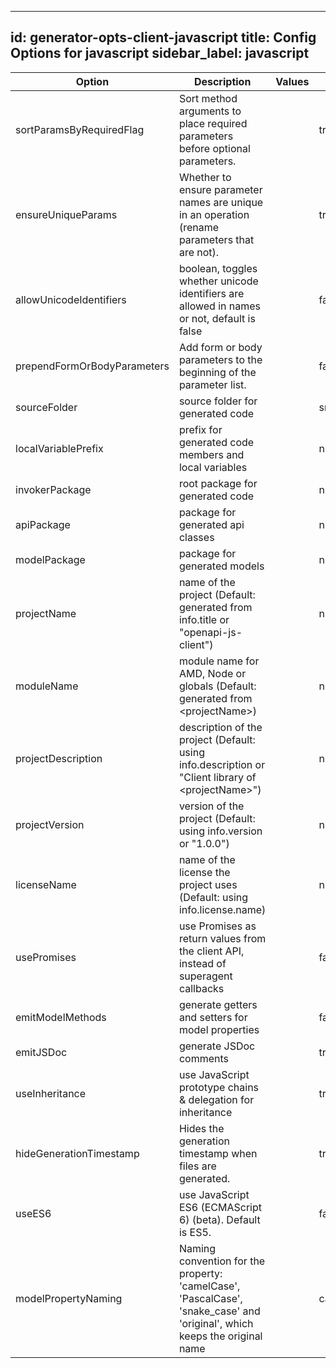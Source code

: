 
---
id: generator-opts-client-javascript
title: Config Options for javascript
sidebar_label: javascript
---

| Option | Description | Values | Default |
| ------ | ----------- | ------ | ------- |
|sortParamsByRequiredFlag|Sort method arguments to place required parameters before optional parameters.| |true|
|ensureUniqueParams|Whether to ensure parameter names are unique in an operation (rename parameters that are not).| |true|
|allowUnicodeIdentifiers|boolean, toggles whether unicode identifiers are allowed in names or not, default is false| |false|
|prependFormOrBodyParameters|Add form or body parameters to the beginning of the parameter list.| |false|
|sourceFolder|source folder for generated code| |src|
|localVariablePrefix|prefix for generated code members and local variables| |null|
|invokerPackage|root package for generated code| |null|
|apiPackage|package for generated api classes| |null|
|modelPackage|package for generated models| |null|
|projectName|name of the project (Default: generated from info.title or &quot;openapi-js-client&quot;)| |null|
|moduleName|module name for AMD, Node or globals (Default: generated from &lt;projectName&gt;)| |null|
|projectDescription|description of the project (Default: using info.description or &quot;Client library of &lt;projectName&gt;&quot;)| |null|
|projectVersion|version of the project (Default: using info.version or &quot;1.0.0&quot;)| |null|
|licenseName|name of the license the project uses (Default: using info.license.name)| |null|
|usePromises|use Promises as return values from the client API, instead of superagent callbacks| |false|
|emitModelMethods|generate getters and setters for model properties| |false|
|emitJSDoc|generate JSDoc comments| |true|
|useInheritance|use JavaScript prototype chains &amp; delegation for inheritance| |true|
|hideGenerationTimestamp|Hides the generation timestamp when files are generated.| |true|
|useES6|use JavaScript ES6 (ECMAScript 6) (beta). Default is ES5.| |false|
|modelPropertyNaming|Naming convention for the property: 'camelCase', 'PascalCase', 'snake_case' and 'original', which keeps the original name| |camelCase|
